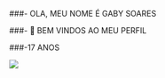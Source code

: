 ###- OLA, MEU NOME É GABY SOARES

###- 👀 BEM VINDOS AO MEU PERFIL

###-17 ANOS


![](https://tenor.com/pt-BR/view/wink-black-gif-19260179)
